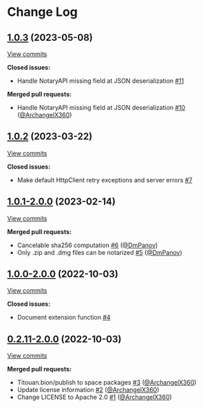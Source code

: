 # Change Log

## [1.0.3](https://github.com/JetBrains/apple-notary-api-kotlin-client/tree/1.0.3) (2023-05-08)
[View commits](https://github.com/JetBrains/apple-notary-api-kotlin-client/compare/1.0.2...1.0.3)

**Closed issues:**

- Handle NotaryAPI missing field at JSON deserialization [\#11](https://github.com/JetBrains/apple-notary-api-kotlin-client/issues/11)

**Merged pull requests:**

- Handle NotaryAPI missing field at JSON deserialization [\#10](https://github.com/JetBrains/apple-notary-api-kotlin-client/pull/10) ([@ArchangelX360](https://github.com/ArchangelX360))

## [1.0.2](https://github.com/JetBrains/apple-notary-api-kotlin-client/tree/1.0.2) (2023-03-22)
[View commits](https://github.com/JetBrains/apple-notary-api-kotlin-client/compare/1.0.1-2.0.0...1.0.2)

**Closed issues:**

- Make default HttpClient retry exceptions and server errors [\#7](https://github.com/JetBrains/apple-notary-api-kotlin-client/issues/7)

## [1.0.1\-2.0.0](https://github.com/JetBrains/apple-notary-api-kotlin-client/tree/1.0.1-2.0.0) (2023-02-14)
[View commits](https://github.com/JetBrains/apple-notary-api-kotlin-client/compare/1.0.0-2.0.0...1.0.1-2.0.0)

**Merged pull requests:**

- Cancelable sha256 computation [\#6](https://github.com/JetBrains/apple-notary-api-kotlin-client/pull/6) ([@DmPanov](https://github.com/DmPanov))
- Only .zip and .dmg files can be notarized [\#5](https://github.com/JetBrains/apple-notary-api-kotlin-client/pull/5) ([@DmPanov](https://github.com/DmPanov))

## [1.0.0\-2.0.0](https://github.com/JetBrains/apple-notary-api-kotlin-client/tree/1.0.0-2.0.0) (2022-10-03)
[View commits](https://github.com/JetBrains/apple-notary-api-kotlin-client/compare/0.2.11-2.0.0...1.0.0-2.0.0)

**Closed issues:**

- Document extension function [\#4](https://github.com/JetBrains/apple-notary-api-kotlin-client/issues/4)

## [0.2.11\-2.0.0](https://github.com/JetBrains/apple-notary-api-kotlin-client/tree/0.2.11-2.0.0) (2022-10-03)
[View commits](https://github.com/JetBrains/apple-notary-api-kotlin-client/compare/4ac92101e816cf8d56292148167818baafac78e6...0.2.11-2.0.0)

**Merged pull requests:**

- Titouan.bion/publish to space packages [\#3](https://github.com/JetBrains/apple-notary-api-kotlin-client/pull/3) ([@ArchangelX360](https://github.com/ArchangelX360))
- Update license information [\#2](https://github.com/JetBrains/apple-notary-api-kotlin-client/pull/2) ([@ArchangelX360](https://github.com/ArchangelX360))
- Change LICENSE to Apache 2.0 [\#1](https://github.com/JetBrains/apple-notary-api-kotlin-client/pull/1) ([@ArchangelX360](https://github.com/ArchangelX360))
